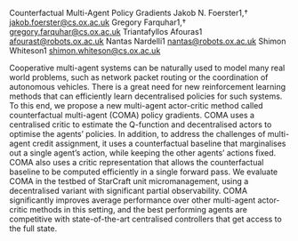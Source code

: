 Counterfactual Multi-Agent Policy Gradients
Jakob N. Foerster1,†
jakob.foerster@cs.ox.ac.uk
Gregory Farquhar1,†
gregory.farquhar@cs.ox.ac.uk
Triantafyllos Afouras1
afourast@robots.ox.ac.uk
Nantas Nardelli1
nantas@robots.ox.ac.uk
Shimon Whiteson1
shimon.whiteson@cs.ox.ac.uk

Cooperative multi-agent systems can be naturally used to model many real world
problems, such as network packet routing or the coordination of autonomous vehicles.
There is a great need for new reinforcement learning methods that can
efficiently learn decentralised policies for such systems. To this end, we propose
a new multi-agent actor-critic method called counterfactual multi-agent (COMA)
policy gradients. COMA uses a centralised critic to estimate the Q-function and
decentralised actors to optimise the agents’ policies. In addition, to address the
challenges of multi-agent credit assignment, it uses a counterfactual baseline that
marginalises out a single agent’s action, while keeping the other agents’ actions
fixed. COMA also uses a critic representation that allows the counterfactual baseline
to be computed efficiently in a single forward pass. We evaluate COMA in the
testbed of StarCraft unit micromanagement, using a decentralised variant with significant
partial observability. COMA significantly improves average performance
over other multi-agent actor-critic methods in this setting, and the best performing
agents are competitive with state-of-the-art centralised controllers that get access
to the full state.

